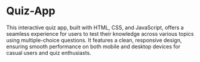 # Quiz-App
This interactive quiz app, built with HTML, CSS, and JavaScript, offers a seamless experience for users to test their knowledge across various topics using multiple-choice questions. It features a clean, responsive design, ensuring smooth performance on both mobile and desktop devices for casual users and quiz enthusiasts.
